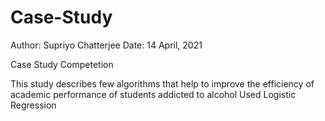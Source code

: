 # Case-Study
Author: Supriyo Chatterjee
Date: 14 April, 2021

Case Study Competetion

This study describes few algorithms that help to improve the efficiency of academic performance of students addicted to alcohol
Used Logistic Regression
